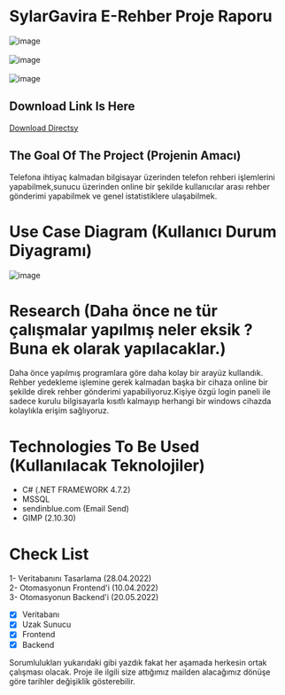 # SylarGavira E-Rehber Proje Raporu

![image](https://user-images.githubusercontent.com/75930407/170764521-e4340e15-30cd-4620-8e19-d270feae2d58.png)
</br>
</br>
![image](https://user-images.githubusercontent.com/78795973/186238771-a914092d-1129-43ed-9bf7-92f09c055dbd.png)
</br>
</br>
![image](https://user-images.githubusercontent.com/78795973/186238803-dfab3b51-75e6-4796-ba27-5b6963b5485a.png)


## Download Link Is Here
[Download Directsy](https://drive.google.com/file/d/1Ggja1TzSiMbCcVk9THPBa-dbPtueQZ3n/view?usp=sharing)

## The Goal Of The Project (Projenin Amacı)
Telefona ihtiyaç kalmadan bilgisayar üzerinden telefon rehberi işlemlerini yapabilmek,sunucu üzerinden online bir şekilde kullanıcılar arası rehber gönderimi yapabilmek ve genel istatistiklere ulaşabilmek.

# Use Case Diagram (Kullanıcı Durum Diyagramı)

![image](https://user-images.githubusercontent.com/75930407/166007742-21eda250-9cca-4885-91c0-0387d249d728.png)

# Research (Daha önce ne tür çalışmalar yapılmış neler eksik ? Buna ek olarak yapılacaklar.)
Daha önce yapılmış programlara göre daha kolay bir arayüz kullandık. Rehber yedekleme işlemine gerek kalmadan başka bir cihaza online bir şekilde direk rehber gönderimi  yapabiliyoruz.Kişiye özgü login paneli ile sadece kurulu bilgisayarla kısıtlı kalmayıp herhangi bir windows cihazda kolaylıkla erişim sağlıyoruz. 


# Technologies To Be Used (Kullanılacak Teknolojiler)

- C# (.NET FRAMEWORK 4.7.2)
- MSSQL
- sendinblue.com (Email Send)
- GIMP (2.10.30)

# Check List
1- Veritabanını Tasarlama (28.04.2022) </br>
2- Otomasyonun Frontend'i (10.04.2022) </br>
3- Otomasyonun Backend'i (20.05.2022)

- [x] Veritabanı
- [x] Uzak Sunucu
- [x] Frontend
- [x] Backend

Sorumlulukları yukarıdaki gibi yazdık fakat her aşamada herkesin ortak çalışması olacak. Proje ile ilgili size attığımız mailden alacağımız dönüşe göre tarihler değişiklik gösterebilir.
